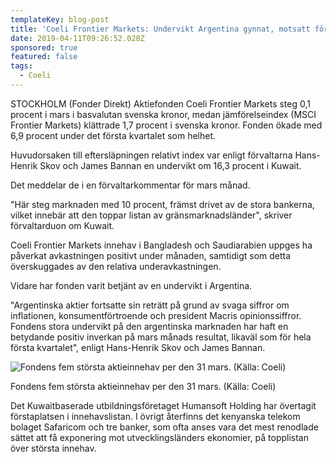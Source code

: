 ```yaml
---
templateKey: blog-post
title: 'Coeli Frontier Markets: Undervikt Argentina gynnat, motsatt för dito i Kuwait'
date: 2019-04-11T09:26:52.028Z
sponsored: true
featured: false
tags:
  - Coeli
---
```

STOCKHOLM (Fonder Direkt) Aktiefonden Coeli Frontier Markets steg 0,1 procent i mars i basvalutan svenska kronor, medan jämförelseindex (MSCI Frontier Markets) klättrade 1,7 procent i svenska kronor. Fonden ökade med 6,9 procent under det första kvartalet som helhet.



Huvudorsaken till eftersläpningen relativt index var enligt förvaltarna Hans-Henrik Skov och James Bannan en undervikt om 16,3 procent i Kuwait.



Det meddelar de i en förvaltarkommentar för mars månad.



"Här steg marknaden med 10 procent, främst drivet av de stora bankerna, vilket innebär att den toppar listan av gränsmarknadsländer", skriver förvaltarduon om Kuwait.



Coeli Frontier Markets innehav i Bangladesh och Saudiarabien uppges ha påverkat avkastningen positivt under månaden, samtidigt som detta överskuggades av den relativa underavkastningen.



Vidare har fonden varit betjänt av en undervikt i Argentina.



"Argentinska aktier fortsatte sin reträtt på grund av svaga siffror om inflationen, konsumentförtroende och president Macris opinionssiffror. Fondens stora undervikt på den argentinska marknaden har haft en betydande positiv inverkan på mars månads resultat, likaväl som för hela första kvartalet", enligt Hans-Henrik Skov och James Bannan.

![Fondens fem största aktieinnehav per den 31 mars. (Källa: Coeli)](/img/coeli11apr.png)

<span class="image-caption">Fondens fem största aktieinnehav per den 31 mars. (Källa: Coeli)</span>

Det Kuwaitbaserade utbildningsföretaget Humansoft Holding har övertagit förstaplatsen i innehavslistan. I övrigt återfinns det kenyanska telekom bolaget Safaricom och tre banker, som ofta anses vara det mest renodlade sättet att få exponering mot utvecklingsländers ekonomier, på topplistan över största innehav.
